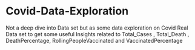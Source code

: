 # Covid-Data-Exploration
Not a deep dive into Data set but as some data exploration on Covid Real Data set to get some useful Insights related to Total_Cases , Total_Death , DeathPercentage, RollingPeopleVaccinated and VaccinatedPercentage
